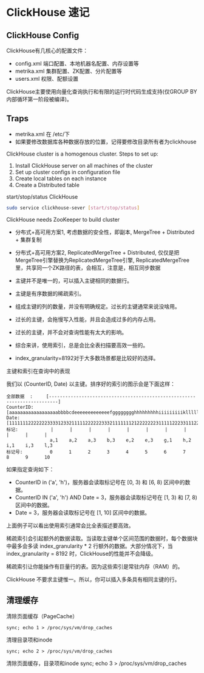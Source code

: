 # ClickHouse 速记

## ClickHouse Config

ClickHouse有几核心的配置文件：

- config.xml 端口配置、本地机器名配置、内存设置等
- metrika.xml 集群配置、ZK配置、分片配置等
- users.xml 权限、配额设置

ClickHouse主要使用向量化查询执行和有限的运行时代码生成支持(仅GROUP BY内部循环第一阶段被编译)。

## Traps

- metrika.xml 在 /etc/下
- 如果要修改数据库各种数据存放的位置，记得要修改目录所有者为clickhouse

ClickHouse cluster is a homogenous cluster. Steps to set up:

1. Install ClickHouse server on all machines of the cluster
2. Set up cluster configs in configuration file
3. Create local tables on each instance
4. Create a Distributed table

start/stop/status ClickHouse

```sh
sudo service clickhouse-sever [start/stop/status]
```

ClickHouse needs ZooKeeper to build cluster

- 分布式+高可用方案1, 考虑数据的安全性，即副本, MergeTree + Distributed + 集群复制
- 分布式+高可用方案2, ReplicatedMergeTree + Distributed, 仅仅是把MergeTree引擎替换为ReplicatedMergeTree引擎, ReplicatedMergeTree里，共享同一个ZK路径的表，会相互，注意是，相互同步数据

- 主键并不是唯一的，可以插入主键相同的数据行。
- 主键是有序数据的稀疏索引。
- 组成主键的列的数量，并没有明确规定。过长的主键通常来说没啥用。
- 过长的主键，会拖慢写入性能，并且会造成过多的内存占用。
- 过长的主键，并不会对查询性能有太大的影响。
- 综合来讲，使用索引，总是会比全表扫描要高效一些的。
- index_granularity=8192对于大多数场景都是比较好的选择。


主键和索引在查询中的表现

我们以 (CounterID, Date) 以主键。排序好的索引的图示会是下面这样：
```
全部数据  :     [-------------------------------------------------------------------------]
CounterID:      [aaaaaaaaaaaaaaaaaabbbbcdeeeeeeeeeeeeefgggggggghhhhhhhhhiiiiiiiiikllllllll]
Date:           [1111111222222233331233211111222222333211111112122222223111112223311122333]
标记:            |      |      |      |      |      |      |      |      |      |      |
                a,1    a,2    a,3    b,3    e,2    e,3    g,1    h,2    i,1    i,3    l,3
标记号:          0      1      2      3      4      5      6      7      8      9      10
```
如果指定查询如下：
- CounterID in ('a', 'h')，服务器会读取标记号在 [0, 3) 和 [6, 8) 区间中的数据。
- CounterID IN ('a', 'h') AND Date = 3，服务器会读取标记号在 [1, 3) 和 [7, 8) 区间中的数据。
- Date = 3，服务器会读取标记号在 [1, 10] 区间中的数据。

上面例子可以看出使用索引通常会比全表描述要高效。

稀疏索引会引起额外的数据读取。当读取主键单个区间范围的数据时，每个数据块中最多会多读 index_granularity * 2 行额外的数据。大部分情况下，当 index_granularity = 8192 时，ClickHouse的性能并不会降级。

稀疏索引让你能操作有巨量行的表。因为这些索引是常驻内存（RAM）的。

ClickHouse 不要求主键惟一。所以，你可以插入多条具有相同主键的行。

## 清理缓存

清除页面缓存（PageCache）
```
sync; echo 1 > /proc/sys/vm/drop_caches       
```

清理目录项和inode
```
sync; echo 2 > /proc/sys/vm/drop_caches
```

清除页面缓存，目录项和inode
sync; echo 3 > /proc/sys/vm/drop_caches 
```